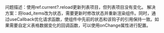 问题描述：使用ref.current?.reload更新列表项目，但列表项目没有变化。
解决方案：将load_items改为状态，需要更新时修改状态并重新渲染组件。同时，通过useCallback优化请求函数，使组件中先前的状态和该钩子的引用保持一致。如果需要自定义表格数据变化的回调函数，可以使用onChange属性进行配置。
